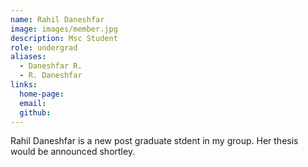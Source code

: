 ```yaml
---
name: Rahil Daneshfar
image: images/member.jpg
description: Msc Student
role: undergrad
aliases:
  - Daneshfar R.
  - R. Daneshfar
links:
  home-page: 
  email: 
  github: 
---
```


Rahil Daneshfar is a new post graduate stdent in my group. Her thesis would be announced shortley.
